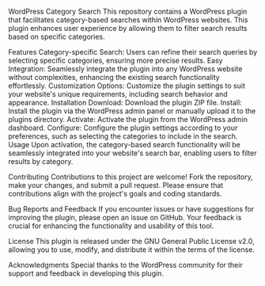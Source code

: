 WordPress Category Search
This repository contains a WordPress plugin that facilitates category-based searches within WordPress websites. This plugin enhances user experience by allowing them to filter search results based on specific categories.

Features
Category-specific Search: Users can refine their search queries by selecting specific categories, ensuring more precise results.
Easy Integration: Seamlessly integrate the plugin into any WordPress website without complexities, enhancing the existing search functionality effortlessly.
Customization Options: Customize the plugin settings to suit your website's unique requirements, including search behavior and appearance.
Installation
Download: Download the plugin ZIP file.
Install: Install the plugin via the WordPress admin panel or manually upload it to the plugins directory.
Activate: Activate the plugin from the WordPress admin dashboard.
Configure: Configure the plugin settings according to your preferences, such as selecting the categories to include in the search.
Usage
Upon activation, the category-based search functionality will be seamlessly integrated into your website's search bar, enabling users to filter results by category.

Contributing
Contributions to this project are welcome! Fork the repository, make your changes, and submit a pull request. Please ensure that contributions align with the project's goals and coding standards.

Bug Reports and Feedback
If you encounter issues or have suggestions for improving the plugin, please open an issue on GitHub. Your feedback is crucial for enhancing the functionality and usability of this tool.

License
This plugin is released under the GNU General Public License v2.0, allowing you to use, modify, and distribute it within the terms of the license.

Acknowledgments
Special thanks to the WordPress community for their support and feedback in developing this plugin.
